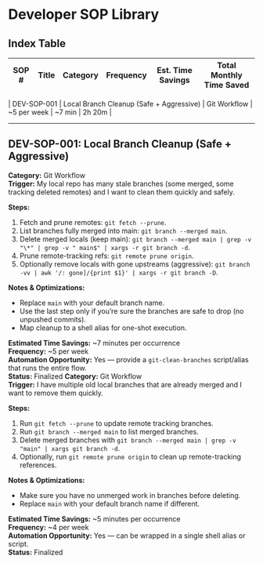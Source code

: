# Developer SOP Library

## Index Table
| SOP #        | Title                                     | Category  | Frequency | Est. Time Savings | Total Monthly Time Saved |
|--------------|-------------------------------------------|-----------|-----------|-------------------|--------------------------|

| DEV-SOP-001  | Local Branch Cleanup (Safe + Aggressive)  | Git Workflow  | ~5 per week | ~7 min | 2h 20m |

***

## DEV-SOP-001: Local Branch Cleanup (Safe + Aggressive)
**Category:** Git Workflow  
**Trigger:** My local repo has many stale branches (some merged, some tracking deleted remotes) and I want to clean them quickly and safely.  

**Steps:**  
1. Fetch and prune remotes: `git fetch --prune`.
2. List branches fully merged into main: `git branch --merged main`.
3. Delete merged locals (keep main): `git branch --merged main | grep -v "\*" | grep -v " main$" | xargs -r git branch -d`.
4. Prune remote-tracking refs: `git remote prune origin`.
5. Optionally remove locals with gone upstreams (aggressive): `git branch -vv | awk '/: gone]/{print $1}' | xargs -r git branch -D`.

**Notes & Optimizations:**  
- Replace `main` with your default branch name.
- Use the last step only if you’re sure the branches are safe to drop (no unpushed commits).
- Map cleanup to a shell alias for one-shot execution.

**Estimated Time Savings:** ~7 minutes per occurrence  
**Frequency:** ~5 per week  
**Automation Opportunity:** Yes — provide a `git-clean-branches` script/alias that runs the entire flow.  
**Status:** Finalized
**Category:** Git Workflow  
**Trigger:** I have multiple old local branches that are already merged and I want to remove them quickly.  

**Steps:**  
1. Run `git fetch --prune` to update remote tracking branches.
2. Run `git branch --merged main` to list merged branches.
3. Delete merged branches with `git branch --merged main | grep -v "main" | xargs git branch -d`.
4. Optionally, run `git remote prune origin` to clean up remote-tracking references.

**Notes & Optimizations:**  
- Make sure you have no unmerged work in branches before deleting.
- Replace `main` with your default branch name if different.

**Estimated Time Savings:** ~5 minutes per occurrence  
**Frequency:** ~4 per week  
**Automation Opportunity:** Yes — can be wrapped in a single shell alias or script.  
**Status:** Finalized

